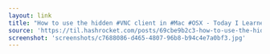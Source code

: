 ```yaml
---
layout: link
title: "How to use the hidden #VNC client in #Mac #OSX - Today I Learned"
source: 'https://til.hashrocket.com/posts/69cbe9b2c3-how-to-use-the-hidden-vnc-client-in-mac-osx'
screenshot: 'screenshots/c7688086-d465-4807-96b8-b94c4e7a0bf3.jpg'
---
```


